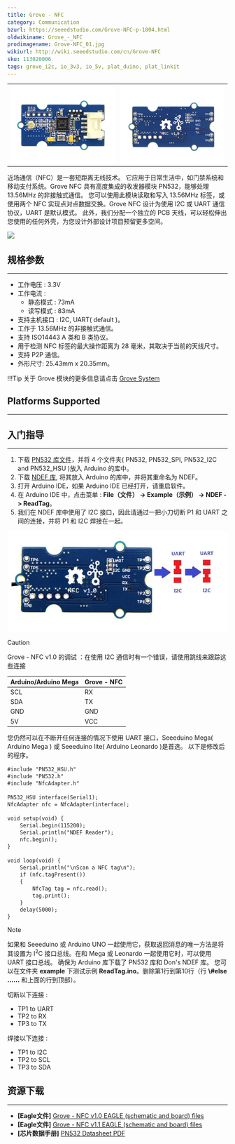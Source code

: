 ```yaml
---
title: Grove - NFC
category: Communication
bzurl: https://seeedstudio.com/Grove-NFC-p-1804.html
oldwikiname: Grove_-_NFC
prodimagename: Grove-NFC_01.jpg
wikiurl: http://wiki.seeedstudio.com/cn/Grove-NFC
sku: 113020006
tags: grove_i2c, io_3v3, io_5v, plat_duino, plat_linkit
---
```


<table>
    <tr>
        <td>
            <img src="https://raw.githubusercontent.com/SeeedDocument/Grove-NFC/master/img/Grove-NFC_01.jpg">
        </td>
        <td>
            <img src="https://raw.githubusercontent.com/SeeedDocument/Grove-NFC/master/img/Grove-NFC_02.jpg">
        </td>
    </tr>
</table>

近场通信（NFC）是一套短距离无线技术。 它应用于日常生活中，如门禁系统和移动支付系统。Grove NFC 具有高度集成的收发器模块 PN532，能够处理 13.56MHz 的非接触式通信。 您可以使用此模块读取和写入 13.56MHz 标签，或使用两个 NFC 实现点对点数据交换。Grove NFC 设计为使用 I2C 或 UART 通信协议，UART 是默认模式。 此外，我们分配一个独立的 PCB 天线，可以轻松伸出您使用的任何外壳，为您设计外部设计项目预留更多空间。

[![](https://github.com/SeeedDocument/wiki_chinese/raw/master/docs/images/click_to_buy.PNG)](https://item.taobao.com/item.htm?spm=a1z10.3-c.w4002-11172317909.9.453ba1d4fAJNXX&id=527561799560)

## 规格参数
--------------

-   工作电压 : 3.3V
-   工作电流 :
    - 静态模式 : 73mA
    - 读写模式 : 83mA
-   支持主机接口 : I2C, UART( default )。
-   工作于 13.56MHz 的非接触式通信。
-   支持 ISO14443 A 类和 B 类协议。
-   用于检测 NFC 标签的最大操作距离为 28 毫米，其取决于当前的天线尺寸。
-   支持 P2P 通信。
-   外形尺寸: 25.43mm x 20.35mm。

!!!Tip
     关于 Grove 模块的更多信息请点击 [Grove System](http://wiki.seeedstudio.com/cn/Grove_System/)

## Platforms Supported
-------------------

## 入门指导
-----------

1.  下载 [PN532 库文件](https://github.com/Seeed-Studio/PN532)，并将 4 个文件夹( PN532, PN532_SPI, PN532_I2C and PN532_HSU )放入 Arduino 的库中。
2.  下载 [NDEF 库](https://github.com/Seeed-Studio/Grove-NFC-libraries-Part), 将其放入 Arduino 的库中，并将其重命名为 NDEF。
3.  打开 Arduino IDE，如果 Arduino IDE 已经打开，请重启软件。
4.  在 Arduino IDE 中，点击菜单 : **File（文件） -> Example（示例） -> NDEF -> ReadTag**。
5.  我们在 NDEF 库中使用了 I2C 接口，因此请通过一把小刀切断 P1 和 UART 之间的连接，并将 P1 和 I2C 焊接在一起。

![](https://raw.githubusercontent.com/SeeedDocument/Grove-NFC/master/img/NFC_cutAndsolder.jpg)

<div class="admonition caution">
<p class="admonition-title">Caution</p>
Grove - NFC v1.0 的调试 ：在使用 I2C 通信时有一个错误，请使用跳线来跟踪这些连接
</div>

| Arduino/Arduino Mega | Grove - NFC |
|----------------------|-------------|
| SCL                  | RX          |
| SDA                  | TX          |
| GND                  | GND         |
| 5V                   | VCC         |

您仍然可以在不断开任何连接的情况下使用 UART 接口，Seeeduino Mega( Arduino Mega ) 或 Seeeduino lite( Arduino Leonardo )是首选。 以下是修改后的程序。

```
#include "PN532_HSU.h"
#include "PN532.h"
#include "NfcAdapter.h"
 
PN532_HSU interface(Serial1);
NfcAdapter nfc = NfcAdapter(interface);
 
void setup(void) {
    Serial.begin(115200);
    Serial.println("NDEF Reader");
    nfc.begin();
}
 
void loop(void) {
    Serial.println("\nScan a NFC tag\n");
    if (nfc.tagPresent())
    {
        NfcTag tag = nfc.read();
        tag.print();
    }
    delay(5000);
}
```

<div class="admonition note">
<p class="admonition-title">Note</p>
如果和 Seeeduino 或 Arduino UNO 一起使用它，获取返回消息的唯一方法是将其设置为 I<sup>2</sup>C 接口总线。在和 Mega 或 Leonardo 一起使用它时，可以使用 UART 接口总线。 确保为 Arduino 库下载了 PN532 库和 Don's NDEF 库。 您可以在文件夹 <span style="font-weight:bold">example</span> 下测试示例 <span style="font-weight:bold">ReadTag.ino</span>。删除第1行到第10行（行  <span style="font-weight:bold">\#else ......</span> 和上面的行到顶部）。
</div>

切断以下连接 :

-   TP1 to UART
-   TP2 to RX
-   TP3 to TX

焊接以下连接 :

-   TP1 to I2C
-   TP2 to SCL
-   TP3 to SDA

## 资源下载
--------

- **[Eagle文件]** [Grove - NFC v1.0 EAGLE (schematic and board) files](https://raw.githubusercontent.com/SeeedDocument/Grove-NFC/master/res/Grove-NFC.zip)
- **[Eagle文件]** [Grove - NFC v1.1 EAGLE (schematic and board) files](https://raw.githubusercontent.com/SeeedDocument/Grove-NFC/master/res/Grove-NFC_v1.1.zip)
- **[芯片数据手册]** [PN532 Datasheet PDF](https://raw.githubusercontent.com/SeeedDocument/Grove-NFC/master/res/PN532.pdf)


<!-- This Markdown file was created from http://www.seeedstudio.com/wiki/Grove_-_NFC -->
